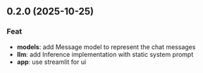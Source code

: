## 0.2.0 (2025-10-25)

### Feat

- **models**: add Message model to represent the chat messages
- **llm**: add Inference implementation with static system prompt
- **app**: use streamlit for ui
